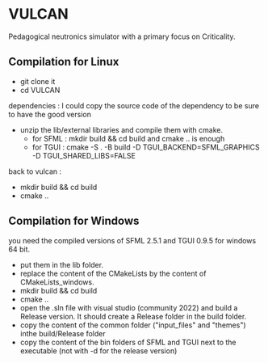 # VULCAN
Pedagogical neutronics simulator with a primary focus on Criticality.


## Compilation for Linux
- git clone it
- cd VULCAN

dependencies : I could copy the source code of the dependency to be sure to have the good version
- unzip the lib/external libraries and compile them with cmake.
     - for SFML : mkdir build && cd build and cmake .. is enough
     - for TGUI : cmake -S . -B build -D TGUI_BACKEND=SFML_GRAPHICS -D TGUI_SHARED_LIBS=FALSE

back to vulcan :
- mkdir build && cd build
- cmake ..



## Compilation for Windows
you need the compiled versions of SFML 2.5.1 and TGUI 0.9.5 for windows 64 bit.
- put them in the lib folder.
- replace the content of the CMakeLists by the content of CMakeLists_windows.
- mkdir build && cd build
- cmake ..
- open the .sln file with visual studio (community 2022) and build a Release version. It should create a Release folder in the build folder.
- copy the content of the common folder ("input_files" and "themes") inthe build/Release folder
- copy the content of the bin folders of SFML and TGUI next to the executable (not with -d for the release version)

